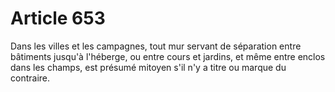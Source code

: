 # Article 653

Dans les villes et les campagnes, tout mur servant de séparation entre bâtiments jusqu'à l'héberge, ou entre cours et jardins, et même entre enclos dans les champs, est présumé mitoyen s'il n'y a titre ou marque du contraire.
